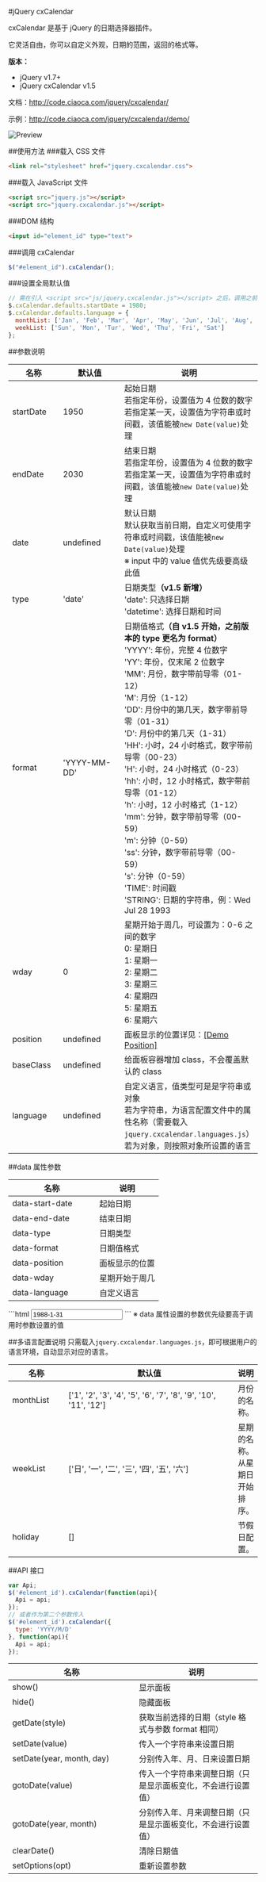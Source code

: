 #jQuery cxCalendar

cxCalendar 是基于 jQuery 的日期选择器插件。

它灵活自由，你可以自定义外观，日期的范围，返回的格式等。

**版本：**

* jQuery v1.7+
* jQuery cxCalendar v1.5

文档：http://code.ciaoca.com/jquery/cxcalendar/

示例：http://code.ciaoca.com/jquery/cxcalendar/demo/

![Preview](http://code.ciaoca.com/jquery/cxcalendar/preview.png)

##使用方法
###载入 CSS 文件
```html
<link rel="stylesheet" href="jquery.cxcalendar.css">
```

###载入 JavaScript 文件
```html
<script src="jquery.js"></script>
<script src="jquery.cxcalendar.js"></script>
```

###DOM 结构
```html
<input id="element_id" type="text">
```

###调用 cxCalendar
```javascript
$("#element_id").cxCalendar();
```

###设置全局默认值
```javascript
// 需在引入 <script src="js/jquery.cxcalendar.js"></script> 之后，调用之前设置
$.cxCalendar.defaults.startDate = 1980;
$.cxCalendar.defaults.language = {
  monthList: ['Jan', 'Feb', 'Mar', 'Apr', 'May', 'Jun', 'Jul', 'Aug', 'Sep', 'Oct', 'Nov', 'Dec'], 
  weekList: ['Sun', 'Mon', 'Tur', 'Wed', 'Thu', 'Fri', 'Sat'] 
};
```

##参数说明
<table>
  <thead>
    <tr>
      <th width="100">名称</th>
      <th width="160">默认值</th>
      <th>说明</th>
    </tr>
  </thead>
  <tr>
    <td>startDate</td>
    <td>1950</td>
    <td>起始日期<br>
      若指定年份，设置值为 4 位数的数字<br>
      若指定某一天，设置值为字符串或时间戳，该值能被<code>new Date(value)</code>处理<br>
    </td>
  </tr>
  <tr>
    <td>endDate</td>
    <td>2030</td>
    <td>结束日期<br>
      若指定年份，设置值为 4 位数的数字<br>
      若指定某一天，设置值为字符串或时间戳，该值能被<code>new Date(value)</code>处理<br>
    </td>
  </tr>
  <tr>
    <td>date</td>
    <td>undefined</td>
    <td>默认日期<br>
      默认获取当前日期，自定义可使用字符串或时间戳，该值能被<code>new Date(value)</code>处理<br>
      ※ input 中的 value 值优先级要高级此值<br>
    </td>
  </tr>
  <tr>
    <td>type</td>
    <td>'date'</td>
    <td>日期类型<strong>（v1.5 新增）</strong><br>
      'date': 只选择日期<br>
      'datetime': 选择日期和时间<br>
    </td>
  </tr>
  <tr>
    <td>format</td>
    <td>'YYYY-MM-DD'</td>
    <td>日期值格式<strong>（自 v1.5 开始，之前版本的 type 更名为 format）</strong><br>
      'YYYY': 年份，完整 4 位数字<br>
      'YY': 年份，仅末尾 2 位数字<br>
      'MM': 月份，数字带前导零（01-12）<br>
      'M': 月份（1-12）<br>
      'DD': 月份中的第几天，数字带前导零（01-31）<br>
      'D': 月份中的第几天（1-31）<br>
      'HH': 小时，24 小时格式，数字带前导零（00-23）<br>
      'H': 小时，24 小时格式（0-23）<br>
      'hh': 小时，12 小时格式，数字带前导零（01-12）<br>
      'h': 小时，12 小时格式（1-12）<br>
      'mm': 分钟，数字带前导零（00-59）<br>
      'm': 分钟（0-59）<br>
      'ss': 分钟，数字带前导零（00-59）<br>
      's': 分钟（0-59）<br>
      'TIME': 时间戳<br>
      'STRING': 日期的字符串，例：Wed Jul 28 1993<br>
    </td>
  </tr>
  <tr>
    <td>wday</td>
    <td>0</td>
    <td>星期开始于周几，可设置为：0-6 之间的数字<br>
      0: 星期日<br>
      1: 星期一<br>
      2: 星期二<br>
      3: 星期三<br>
      4: 星期四<br>
      5: 星期五<br>
      6: 星期六<br>
    </td>
  </tr>
  <tr>
    <td>position</td>
    <td>undefined</td>
    <td>面板显示的位置详见：<a target="_blank" href="demo/position.html">[Demo Position]</a></td>
  </tr>
  <tr>
    <td>baseClass</td>
    <td>undefined</td>
    <td>给面板容器增加 class，不会覆盖默认的 class</td>
  </tr>
  <tr>
    <td>language</td>
    <td>undefined</td>
    <td>自定义语言，值类型可是是字符串或对象<br>
      若为字符串，为语言配置文件中的属性名称（需要载入<code>jquery.cxcalendar.languages.js</code>）<br>
      若为对象，则按照对象所设置的语言<br>
    </td>
  </tr>
</table>

##data 属性参数
<table>
  <thead>
    <tr>
      <th width="160">名称</th>
      <th>说明</th>
    </tr>
  </thead>
  <tr>
    <td>data-start-date</td>
    <td>起始日期</td>
  </tr>
  <tr>
    <td>data-end-date</td>
    <td>结束日期</td>
  </tr>
  <tr>
    <td>data-type</td>
    <td>日期类型</td>
  </tr>
  <tr>
    <td>data-format</td>
    <td>日期值格式</td>
  </tr>
  <tr>
    <td>data-position</td>
    <td>面板显示的位置</td>
  </tr>
  <tr>
    <td>data-wday</td>
    <td>星期开始于周几</td>
  </tr>
  <tr>
    <td>data-language</td>
    <td>自定义语言</td>
  </tr>
</table>
```html
<input id="element_id" type="text" value="1988-1-31" data-start-date="2000" data-end-date="2015" data-format="YYYY/M/D" data-language="en">
```
※ data 属性设置的参数优先级要高于调用时参数设置的值

##多语言配置说明
只需载入<code>jquery.cxcalendar.languages.js</code>，即可根据用户的语言环境，自动显示对应的语言。
<table>
  <thead>
    <tr>
      <th width="100">名称</th>
      <th width="360">默认值</th>
      <th>说明</th>
    </tr>
  </thead>
  <tr>
    <td>monthList</td>
    <td>['1', '2', '3', '4', '5', '6', '7', '8', '9', '10', '11', '12']</td>
    <td>月份的名称。</td>
  </tr>
  <tr>
    <td>weekList</td>
    <td>['日', '一', '二', '三', '四', '五', '六']</td>
    <td>星期的名称。从星期日开始排序。</td>
  </tr>
  <tr>
    <td>holiday</td>
    <td>[]</td>
    <td>节假日配置。</td>
  </tr>
</table>

##API 接口
```javascript
var Api;
$('#element_id').cxCalendar(function(api){
  Api = api;
});
// 或者作为第二个参数传入
$('#element_id').cxCalendar({
  type: 'YYYY/M/D'
}, function(api){
  Api = api;
});
```
<table>
  <thead>
    <tr>
      <th width="240">名称</th>
      <th>说明</th>
    </tr>
  </thead>
  <tr>
    <td>show()</td>
    <td>显示面板</td>
  </tr>
  <tr>
    <td>hide()</td>
    <td>隐藏面板</td>
  </tr>
  <tr>
    <td>getDate(style)</td>
    <td>获取当前选择的日期（style 格式与参数 format 相同）</td>
  </tr>
  <tr>
    <td>setDate(value)</td>
    <td>传入一个字符串来设置日期</td>
  </tr>
  <tr>
    <td>setDate(year, month, day)</td>
    <td>分别传入年、月、日来设置日期</td>
  </tr>
  <tr>
    <td>gotoDate(value)</td>
    <td>传入一个字符串来调整日期（只是显示面板变化，不会进行设置值）</td>
  </tr>
  <tr>
    <td>gotoDate(year, month)</td>
    <td>分别传入年、月来调整日期（只是显示面板变化，不会进行设置值）</td>
  </tr>
  <tr>
    <td>clearDate()</td>
    <td>清除日期值</td>
  </tr>
  <tr>
    <td>setOptions(opt)</td>
    <td>重新设置参数</td>
  </tr>
</table>
